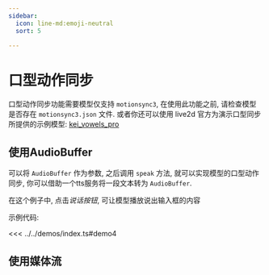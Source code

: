 ```yaml
---
sidebar:
  icon: line-md:emoji-neutral
  sort: 5

---
```


# 口型动作同步

口型动作同步功能需要模型仅支持 `motionsync3`, 在使用此功能之前, 请检查模型是否存在 `motionsync3.json` 文件. 或者你还可以使用 live2d 官方为演示口型同步所提供的示例模型: [kei_vowels_pro](https://model.hacxy.cn/kei_vowels_pro/)

## 使用AudioBuffer

可以将 `AudioBuffer` 作为参数, 之后调用 `speak` 方法, 就可以实现模型的口型动作同步, 你可以借助一个tts服务将一段文本转为 `AudioBuffer`.

<Demo :demo="demo4" width="100%" :style="{marginBottom: '90px'}"/>

在这个例子中, 点击*说话按钮*, 可让模型播放说出输入框的内容

示例代码:

<<< ../../demos/index.ts#demo4

<script setup>
import { demo4 } from '../../demos/index.ts'
</script>

## 使用媒体流
